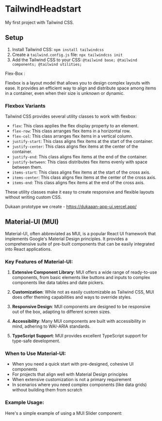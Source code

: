 # TailwindHeadstart

My first project with Tailwind CSS.

## Setup

1. Install Tailwind CSS: `npm install tailwindcss`
2. Create a `tailwind.config.js` file: `npx tailwindcss init`
3. Add the Tailwind CSS to your CSS: `@tailwind base; @tailwind components; @tailwind utilities;`

Flex-Box : 

Flexbox is a layout model that allows you to design complex layouts with ease. It provides an efficient way to align and distribute space among items in a container, even when their size is unknown or dynamic.

### Flexbox Variants

Tailwind CSS provides several utility classes to work with flexbox:

- `flex`: This class applies the flex display property to an element.
- `flex-row`: This class arranges flex items in a horizontal row.
- `flex-col`: This class arranges flex items in a vertical column.
- `justify-start`: This class aligns flex items at the start of the container.
- `justify-center`: This class aligns flex items at the center of the container.
- `justify-end`: This class aligns flex items at the end of the container.
- `justify-between`: This class distributes flex items evenly with space between them.
- `items-start`: This class aligns flex items at the start of the cross axis.
- `items-center`: This class aligns flex items at the center of the cross axis.
- `items-end`: This class aligns flex items at the end of the cross axis.

These utility classes make it easy to create responsive and flexible layouts without writing custom CSS.

Dukaan prototype we create - https://dukaaan-app-ui.vercel.app/


## Material-UI (MUI)

Material-UI, often abbreviated as MUI, is a popular React UI framework that implements Google's Material Design principles. It provides a comprehensive suite of pre-built components that can be easily integrated into React applications.

### Key Features of Material-UI:

1. **Extensive Component Library**: MUI offers a wide range of ready-to-use components, from basic elements like buttons and inputs to complex components like data tables and date pickers.

2. **Customization**: While not as easily customizable as Tailwind CSS, MUI does offer theming capabilities and ways to override styles.

3. **Responsive Design**: MUI components are designed to be responsive out of the box, adapting to different screen sizes.

4. **Accessibility**: Many MUI components are built with accessibility in mind, adhering to WAI-ARIA standards.

5. **TypeScript Support**: MUI provides excellent TypeScript support for type-safe development.

### When to Use Material-UI:

- When you need a quick start with pre-designed, cohesive UI components
- For projects that align well with Material Design principles
- When extensive customization is not a primary requirement
- In scenarios where you need complex components (like data grids) without building them from scratch

### Example Usage:

Here's a simple example of using a MUI Slider component:

